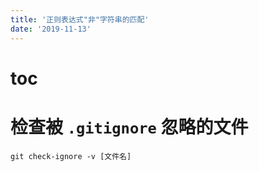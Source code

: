 ```yaml
---
title: '正则表达式"非"字符串的匹配'
date: '2019-11-13'
---
```


# toc

# 检查被 `.gitignore` 忽略的文件

```
git check-ignore -v [文件名]
```